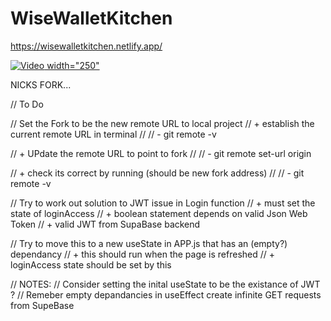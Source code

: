 # WiseWalletKitchen

https://wisewalletkitchen.netlify.app/


[![Video](https://img.youtube.com/vi/kztpI0xRNGY/maxresdefault.jpg) width="250"](https://www.youtube.com/watch?v=kztpI0xRNGY)





NICKS FORK...

// To Do

// Set the Fork to be the new remote URL to local project
// + establish the current remote URL in terminal
// // - git remote -v

// + UPdate the remote URL to point to fork
// // - git remote set-url origin <new-fork-url>

// + check its correct by running (should be new fork address)
// // - git remote -v

// Try to work out solution to JWT issue in Login function
// + must set the state of loginAccess 
// + boolean statement depends on valid Json Web Token
// + valid JWT from SupaBase backend


// Try to move this to a new useState in APP.js that has an (empty?) dependancy
// + this should run when the page is refreshed
// + loginAccess state should be set by this

// NOTES:
// Consider setting the inital useState to be the existance of JWT ?
// Remeber empty depandancies in useEffect create infinite GET requests from SupeBase








